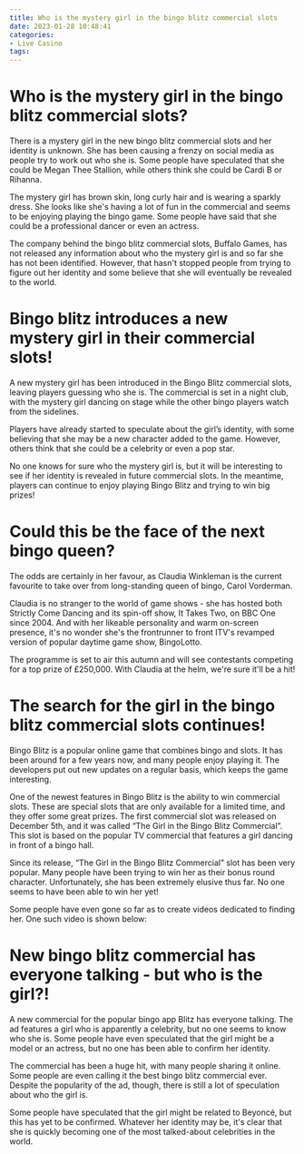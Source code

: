 ```yaml
---
title: Who is the mystery girl in the bingo blitz commercial slots
date: 2023-01-28 10:48:41
categories:
- Live Casino
tags:
---
```



#  Who is the mystery girl in the bingo blitz commercial slots?

There is a mystery girl in the new bingo blitz commercial slots and her identity is unknown. She has been causing a frenzy on social media as people try to work out who she is. Some people have speculated that she could be Megan Thee Stallion, while others think she could be Cardi B or Rihanna.

The mystery girl has brown skin, long curly hair and is wearing a sparkly dress. She looks like she's having a lot of fun in the commercial and seems to be enjoying playing the bingo game. Some people have said that she could be a professional dancer or even an actress.

The company behind the bingo blitz commercial slots, Buffalo Games, has not released any information about who the mystery girl is and so far she has not been identified. However, that hasn't stopped people from trying to figure out her identity and some believe that she will eventually be revealed to the world.

#  Bingo blitz introduces a new mystery girl in their commercial slots!

A new mystery girl has been introduced in the Bingo Blitz commercial slots, leaving players guessing who she is. The commercial is set in a night club, with the mystery girl dancing on stage while the other bingo players watch from the sidelines.

Players have already started to speculate about the girl’s identity, with some believing that she may be a new character added to the game. However, others think that she could be a celebrity or even a pop star.

No one knows for sure who the mystery girl is, but it will be interesting to see if her identity is revealed in future commercial slots. In the meantime, players can continue to enjoy playing Bingo Blitz and trying to win big prizes!

#  Could this be the face of the next bingo queen?

The odds are certainly in her favour, as Claudia Winkleman is the current favourite to take over from long-standing queen of bingo, Carol Vorderman.

Claudia is no stranger to the world of game shows - she has hosted both Strictly Come Dancing and its spin-off show, It Takes Two, on BBC One since 2004. And with her likeable personality and warm on-screen presence, it's no wonder she's the frontrunner to front ITV's revamped version of popular daytime game show, BingoLotto.

The programme is set to air this autumn and will see contestants competing for a top prize of £250,000. With Claudia at the helm, we're sure it'll be a hit!

#  The search for the girl in the bingo blitz commercial slots continues!

Bingo Blitz is a popular online game that combines bingo and slots. It has been around for a few years now, and many people enjoy playing it. The developers put out new updates on a regular basis, which keeps the game interesting.

One of the newest features in Bingo Blitz is the ability to win commercial slots. These are special slots that are only available for a limited time, and they offer some great prizes. The first commercial slot was released on December 5th, and it was called “The Girl in the Bingo Blitz Commercial”. This slot is based on the popular TV commercial that features a girl dancing in front of a bingo hall.

Since its release, “The Girl in the Bingo Blitz Commercial” slot has been very popular. Many people have been trying to win her as their bonus round character. Unfortunately, she has been extremely elusive thus far. No one seems to have been able to win her yet!

Some people have even gone so far as to create videos dedicated to finding her. One such video is shown below:

#  New bingo blitz commercial has everyone talking - but who is the girl?!

A new commercial for the popular bingo app Blitz has everyone talking. The ad features a girl who is apparently a celebrity, but no one seems to know who she is. Some people have even speculated that the girl might be a model or an actress, but no one has been able to confirm her identity.

The commercial has been a huge hit, with many people sharing it online. Some people are even calling it the best bingo blitz commercial ever. Despite the popularity of the ad, though, there is still a lot of speculation about who the girl is.

Some people have speculated that the girl might be related to Beyoncé, but this has yet to be confirmed. Whatever her identity may be, it's clear that she is quickly becoming one of the most talked-about celebrities in the world.